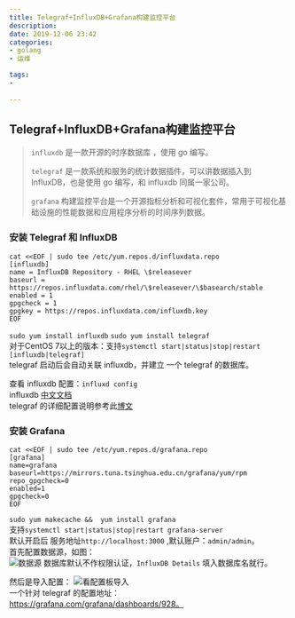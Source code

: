 ```yaml
---
title: Telegraf+InfluxDB+Grafana构建监控平台   
description:  
date: 2019-12-06 23:42  
categories:  
- golang
- 运维      

tags:  
- 
 
---
```


## Telegraf+InfluxDB+Grafana构建监控平台 
> `influxdb` 是一款开源的时序数据库 ，使用 go 编写。    
> 
>`telegraf` 是一款系统和服务的统计数据插件，可以讲数据插入到 InfluxDB，也是使用 go 编写，和 influxdb 同属一家公司。    
>
>`grafana` 构建监控平台是一个开源指标分析和可视化套件，常用于可视化基础设施的性能数据和应用程序分析的时间序列数据。  
>
### 安装 Telegraf 和 InfluxDB
```shell script
cat <<EOF | sudo tee /etc/yum.repos.d/influxdata.repo
[influxdb]
name = InfluxDB Repository - RHEL \$releasever
baseurl = https://repos.influxdata.com/rhel/\$releasever/\$basearch/stable
enabled = 1
gpgcheck = 1
gpgkey = https://repos.influxdata.com/influxdb.key
EOF
```
`sudo yum install influxdb` `sudo yum install telegraf`     
对于CentOS 7以上的版本：支持`systemctl start|status|stop|restart [influxdb|telegraf]`    
telegraf 启动后会自动关联 influxdb，并建立 一个 telegraf 的数据库。      

查看 influxdb 配置：`influxd config`     
influxdb [中文文档](https://jasper-zhang1.gitbooks.io/influxdb/content/Introduction/installation.html)      
telegraf 的详细配置说明参考此[博文](https://www.cnblogs.com/panjunbai/p/9568928.html)   

### 安装 Grafana
```shell script
cat <<EOF | sudo tee /etc/yum.repos.d/grafana.repo
[grafana]
name=grafana
baseurl=https://mirrors.tuna.tsinghua.edu.cn/grafana/yum/rpm
repo_gpgcheck=0
enabled=1
gpgcheck=0
EOF
```  
`sudo yum makecache &&  yum install grafana`    
支持`systemctl start|status|stop|restart grafana-server`      
默认开启后 服务地址`http://localhost:3000` ,默认账户：`admin/admin`。       
首先配置数据源，如图：   
![数据源](http://qiniu2.freaks.group/grafana%20%E6%95%B0%E6%8D%AE%E6%BA%90%E9%85%8D%E7%BD%AE.png)
数据库默认不作权限认证，`InfluxDB Details` 填入数据库名就行。

然后是导入配置：
![看配置板导入](http://qiniu2.freaks.group/grafana%20%E7%9C%8B%E6%9D%BF%E5%AF%BC%E5%85%A5.png)     
一个针对 telegraf 的配置地址：https://grafana.com/grafana/dashboards/928。   


    


